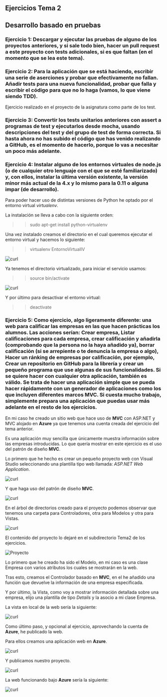 ## Ejercicios Tema 2

## Desarrollo basado en pruebas

### Ejercicio 1: Descargar y ejecutar las pruebas de alguno de los proyectos anteriores, y si sale todo bien, hacer un pull request a este proyecto con tests adicionales, si es que faltan (en el momento que se lea este tema).

### Ejercicio 2: Para la aplicación que se está haciendo, escribir una serie de aserciones y probar que efectivamente no fallan. Añadir tests para una nueva funcionalidad, probar que falla y escribir el código para que no lo haga (vamos, lo que viene siendo TDD).

Ejercicio realizado en el proyecto de la asignatura como parte de los test.

### Ejercicio 3: Convertir los tests unitarios anteriores con assert a programas de test y ejecutarlos desde mocha, usando descripciones del test y del grupo de test de forma correcta. Si hasta ahora no has subido el código que has venido realizando a GitHub, es el momento de hacerlo, porque lo vas a necesitar un poco más adelante.



### Ejercicio 4: Instalar alguno de los entornos virtuales de node.js (o de cualquier otro lenguaje con el que se esté familiarizado) y, con ellos, instalar la última versión existente, la versión minor más actual de la 4.x y lo mismo para la 0.11 o alguna impar (de desarrollo).

Para poder hacer uso de distintas versiones de Python he optado por el entorno virtual *virtualenv*.

La instalación se lleva a cabo con la siguiente orden:

>>sudo apt-get install python-virtualenv

Una vez instalado creamos el directorio en el cual queremos ejecutar el entorno virtual y hacemos lo siguiente:

>>virtualenv EntornoVirtualIV


![curl](https://github.com/franfermi/Ejercicios_IV/blob/master/Tema2/Capturas/crear_entorno_virtual.png)

Ya tenemos el directorio virtualizado, para iniciar el servicio usamos:

>>source bin/activate

![curl](https://github.com/franfermi/Ejercicios_IV/blob/master/Tema2/Capturas/iniciar_virtualenv.png)

Y por último para desactivar el entorno virtual:

>>deactivate

### Ejercicio 5: Como ejercicio, algo ligeramente diferente: una web para calificar las empresas en las que hacen prácticas los alumnos. Las acciones serían:  Crear empresa, Listar calificaciones para cada empresa, crear calificación y añadirla (comprobando que la persona no la haya añadido ya), borrar calificación (si se arrepiente o te denuncia la empresa o algo), Hacer un ránking de empresas por    calificación, por ejemplo, Crear un repositorio en GitHub para la librería y crear un pequeño programa que use algunas de sus funcionalidades. Si se quiere hacer con cualquier otra aplicación, también es válido. Se trata de hacer una aplicación simple que se pueda hacer rápidamente con un generador de aplicaciones como los que incluyen diferentes marcos MVC. Si cuesta mucho trabajo, simplemente prepara una aplicación que puedas usar más adelante en el resto de los ejercicios.

En mi caso he creado un sitio web que hace uso de **MVC** con ASP.NET y MVC alojado en **Azure** ya que tenemos una cuenta creada del ejercicio del tema anterior.

Es una aplicación muy sencilla que únicamente muestra información sobre las empresas introducidas. Lo que quería mostrar en este ejercicio es el uso del patrón de diseño **MVC**.

Lo primero que he hecho es crear un pequeño proyecto web con Visual Studio seleccionando una plantilla tipo web llamada: *ASP.NET Web Application*.

![curl](https://github.com/franfermi/Ejercicios_IV/blob/master/Tema2/Capturas/AppWeb_ASPNET.PNG)

Y que haga uso del patrón de diseño **MVC**.

![curl](https://github.com/franfermi/Ejercicios_IV/blob/master/Tema2/Capturas/MVC.PNG)

En el árbol de directorios creado para el proyecto podemos observar que tenemos una carpeta para Controladores, otra para Modelos y otra para Vistas.

![curl](https://github.com/franfermi/Ejercicios_IV/blob/master/Tema2/Capturas/raiz_proyecto.PNG)

El contenido del proyecto lo dejaré en el subdirectorio Tema2 de los ejercicios.

![Proyecto](https://github.com/franfermi/Ejercicios_IV/tree/master/Tema2)

Lo primero que he creado ha sido el Modelo, en mi caso es una clase Empresa con varios atributos los cuales se mostrarán en la web.

Tras esto, creamos el Controlador basado en **MVC**, en el he añadido una función que devuelve la información de una empresa especificada.

Y por último, la Vista, como voy a mostrar información detallada sobre una empresa, elijo una plantilla de tipo *Details* y la asocio a mi clase Empresa.

La vista en local de la web sería la siguiente:

![curl](https://github.com/franfermi/Ejercicios_IV/blob/master/Tema2/Capturas/web_localhost.PNG)

Como último paso, y opcional al ejercicio, aprovechando la cuenta de **Azure**, he publicado la web.

Para ellos creamos una aplicación web en **Azure**.

![curl](https://github.com/franfermi/Ejercicios_IV/blob/master/Tema2/Capturas/app_web_azure.PNG)

Y publicamos nuestro proyecto.

![curl](https://github.com/franfermi/Ejercicios_IV/blob/master/Tema2/Capturas/publicar_azure.PNG)

La web funcionando bajo **Azure** sería la siguiente:

![curl](https://github.com/franfermi/Ejercicios_IV/blob/master/Tema2/Capturas/web_azure.PNG)
